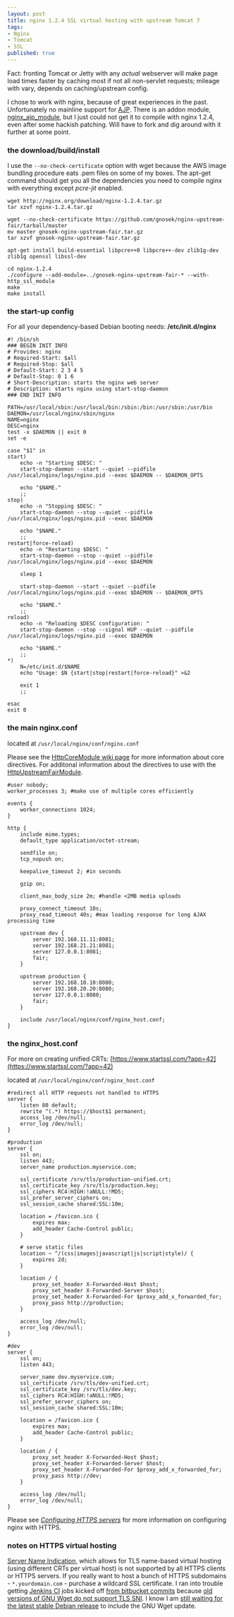 ```yaml
---
layout: post
title: nginx 1.2.4 SSL virtual hosting with upstream Tomcat 7
tags:
- Nginx
- Tomcat
- SSL
published: true
---
```

Fact: fronting Tomcat or Jetty with any _actual_ webserver
will make page load times faster by caching most if not all
non-servlet requests; mileage with vary, depends on caching/upstream config.

I chose to work with nginx, because of great experiences in the past.
Unfortunately no mainline support for
[AJP](http://en.wikipedia.org/wiki/Apache_JServ_Protocol).
There is an addon module,
[nginx_ajp_module](https://github.com/yaoweibin/nginx_ajp_module),
but I just could
not get it to compile with nginx 1.2.4, even after some hackish patching.
Will have to fork and dig around with it further at some point.


### the download/build/install

I use the `--no-check-certificate` option with wget because the AWS image
bundling procedure eats .pem files on some of my boxes. The apt-get command
should get you all the dependencies you need to compile nginx with everything
except _pcre-jit_ enabled.

    wget http://nginx.org/download/nginx-1.2.4.tar.gz
    tar xzvf nginx-1.2.4.tar.gz
    
    wget --no-check-certificate https://github.com/gnosek/nginx-upstream-fair/tarball/master
    mv master gnosek-nginx-upstream-fair.tar.gz
    tar xzvf gnosek-nginx-upstream-fair.tar.gz
    
    apt-get install build-essential libpcre++0 libpcre++-dev zlib1g-dev zlib1g openssl libssl-dev
    
    cd nginx-1.2.4
    ./configure --add-module=../gnosek-nginx-upstream-fair-* --with-http_ssl_module
    make
    make install


### the start-up config

For all your dependency-based Debian booting needs: __/etc/init.d/nginx__

    #! /bin/sh
    ### BEGIN INIT INFO
    # Provides: nginx
    # Required-Start: $all
    # Required-Stop: $all
    # Default-Start: 2 3 4 5
    # Default-Stop: 0 1 6
    # Short-Description: starts the nginx web server
    # Description: starts nginx using start-stop-daemon
    ### END INIT INFO
    
    PATH=/usr/local/sbin:/usr/local/bin:/sbin:/bin:/usr/sbin:/usr/bin
    DAEMON=/usr/local/nginx/sbin/nginx
    NAME=nginx
    DESC=nginx
    test -x $DAEMON || exit 0
    set -e
    
    case "$1" in
    start)
        echo -n "Starting $DESC: "
        start-stop-daemon --start --quiet --pidfile /usr/local/nginx/logs/nginx.pid --exec $DAEMON -- $DAEMON_OPTS
        
        echo "$NAME."
        ;;
    stop)
        echo -n "Stopping $DESC: "
        start-stop-daemon --stop --quiet --pidfile /usr/local/nginx/logs/nginx.pid --exec $DAEMON
        
        echo "$NAME."
        ;;
    restart|force-reload)
        echo -n "Restarting $DESC: "
        start-stop-daemon --stop --quiet --pidfile /usr/local/nginx/logs/nginx.pid --exec $DAEMON
        
        sleep 1
        
        start-stop-daemon --start --quiet --pidfile /usr/local/nginx/logs/nginx.pid --exec $DAEMON -- $DAEMON_OPTS
        
        echo "$NAME."
        ;;
    reload)
        echo -n "Reloading $DESC configuration: "
        start-stop-daemon --stop --signal HUP --quiet --pidfile /usr/local/nginx/logs/nginx.pid --exec $DAEMON
        
        echo "$NAME."
        ;;
    *)
        N=/etc/init.d/$NAME
        echo "Usage: $N {start|stop|restart|force-reload}" >&2
        
        exit 1
        ;;
    
    esac
    exit 0


### the main nginx.conf

located at `/usr/local/nginx/conf/nginx.conf`

Please see the
[HttpCoreModule wiki page](http://wiki.nginx.org/HttpCoreModule)
for more information about core directives. For additonal information about
the directives to use with the
[HttpUpstreamFairModule](http://wiki.nginx.org/HttpUpstreamFairModule).

    #user nobody;
    worker_processes 3; #make use of multiple cores efficiently
    
    events {
        worker_connections 1024;
    }
    
    http {
        include mime.types;
        default_type application/octet-stream;
        
        sendfile on;
        tcp_nopush on;
        
        keepalive_timeout 2; #in seconds
        
        gzip on;
        
        client_max_body_size 2m; #handle <2MB media uploads
        
        proxy_connect_timeout 10s;
        proxy_read_timeout 40s; #max loading response for long AJAX processing time
        
        upstream dev {
            server 192.168.11.11:8081;
            server 192.168.21.21:8081;
            server 127.0.0.1:8081;
            fair;
        }
        
        upstream production {
            server 192.168.10.10:8080;
            server 192.168.20.20:8080;
            server 127.0.0.1:8080;
            fair;
        }
        
        include /usr/local/nginx/conf/nginx_host.conf;
    }


### the nginx_host.conf

For more on creating unified CRTs:
[https://www.startssl.com/?app=42](https://www.startssl.com/?app=42)

located at `/usr/local/nginx/conf/nginx_host.conf`

    #redirect all HTTP requests not handled to HTTPS
    server {
        listen 80 default;
        rewrite ^(.*) https://$host$1 permanent;
        access_log /dev/null;
        error_log /dev/null;
    }
    
    #production
    server {
        ssl on;
        listen 443;
        server_name production.myservice.com;
        
        ssl_certificate /srv/tls/production-unified.crt;
        ssl_certificate_key /srv/tls/production.key;
        ssl_ciphers RC4:HIGH:!aNULL:!MD5;
        ssl_prefer_server_ciphers on;
        ssl_session_cache shared:SSL:10m;
        
        location = /favicon.ico {
            expires max;
            add_header Cache-Control public;
        }
        
        # serve static files
        location ~ ^/(css|images|javascript|js|script|style)/ {
            expires 2d;
        }
        
        location / {
            proxy_set_header X-Forwarded-Host $host;
            proxy_set_header X-Forwarded-Server $host;
            proxy_set_header X-Forwarded-For $proxy_add_x_forwarded_for;
            proxy_pass http://production;
        }
        
        access_log /dev/null;
        error_log /dev/null;
    }
    
    #dev
    server {
        ssl on;
        listen 443;
        
        server_name dev.myservice.com;
        ssl_certificate /srv/tls/dev-unified.crt;
        ssl_certificate_key /srv/tls/dev.key;
        ssl_ciphers RC4:HIGH:!aNULL:!MD5;
        ssl_prefer_server_ciphers on;
        ssl_session_cache shared:SSL:10m;
        
        location = /favicon.ico {
            expires max;
            add_header Cache-Control public;
        }
        
        location / {
            proxy_set_header X-Forwarded-Host $host;
            proxy_set_header X-Forwarded-Server $host;
            proxy_set_header X-Forwarded-For $proxy_add_x_forwarded_for;
            proxy_pass http://dev;
        }
        
        access_log /dev/null;
        error_log /dev/null;
    }

Please see
_[Configuring HTTPS servers](http://nginx.org/en/docs/http/configuring_https_servers.html)_
for more information on configuring nginx with HTTPS.


### notes on HTTPS virtual hosting

[Server Name Indication](http://en.wikipedia.org/wiki/Server_Name_Indication),
which allows for TLS name-based virtual hosting
(using different CRTs per virtual host) is not supported by all
HTTPS clients or HTTPS servers. If you really want to host a bunch of HTTPS
subdomains - `*.yourdomain.com` - purchase a wildcard SSL certificate. I ran into
trouble getting [Jenkins CI](http://jenkins-ci.org/) jobs kicked off
[from bitbucket commits](https://confluence.atlassian.com/display/BITBUCKET/Setting+Up+the+Bitbucket+Jenkins+Service)
because [old versions of GNU Wget do not support TLS SNI](http://savannah.gnu.org/bugs/?26786).
I know I am
[still waiting for the latest stable Debian release](http://bugs.debian.org/cgi-bin/bugreport.cgi?bug=653267)
to include the GNU Wget update.
